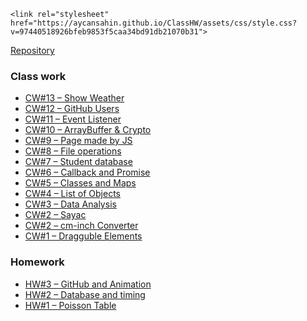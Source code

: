<html lang="en-US">
  <head>
    <meta charset="UTF-8">
    <meta http-equiv="X-UA-Compatible" content="IE=edge">
    <meta name="viewport" content="width=device-width, initial-scale=1">
    <link rel="icon" sizes="192x221" href="https://aycansahin.github.io/ClassHW/iznik_icon.jpg">
    <link rel="manifest" href="https://aycansahin.github.io/ClassHW/manifest.json">
<!-- Begin Jekyll SEO tag v2.6.1 -->
<title>CWHW</title>
<meta name="generator" content="Jekyll v3.9.0" />
<meta property="og:title" content="ClassHW" />
<meta property="og:locale" content="en_US" />
<link rel="canonical" href="https://aycansahin.github.io/ClassHW/" />
<meta property="og:url" content="https://aycansahin.github.io/ClassHW/" />
<meta property="og:site_name" content="ClassHW" />
<script type="application/ld+json">
{"@type":"WebPage","headline":"Class and Homework","url":"https://aycansahin.github.io/ClassHW/","@context":"https://schema.org"}</script>
<!-- End Jekyll SEO tag -->

    <link rel="stylesheet" href="https://aycansahin.github.io/ClassHW/assets/css/style.css?v=97440518926bfeb9853f5caa34bd91db21070b31">
  </head>
  <body>
    <div class="container-lg px-3 my-5 markdown-body">
      
            
<p><a href="https://github.com/aycansahin/ClassHW">Repository</a>

<h3 id="class-work">Class work</h3>

<ul>
  <li><a href="https://aycansahin.github.io/ClassHW/CW13_Weather.html">CW#13 – Show Weather</a></li>
  <li><a href="https://aycansahin.github.io/ClassHW/CW12_GitHubUsers.html">CW#12 – GitHub Users</a></li>
  <li><a href="https://aycansahin.github.io/ClassHW/CW11_EventProgramming.html">CW#11 – Event Listener</a></li>
  <li><a href="https://aycansahin.github.io/ClassHW/CW10_SubtleCrypto">CW#10 – ArrayBuffer &amp; Crypto</a></li>
  <li><a href="https://aycansahin.github.io/ClassHW/Page_JavaScript.html">CW#9 – Page made by JS</a></li>
  <li><a href="https://aycansahin.github.io/ClassHW/CW8RemoteLocalFiles.html">CW#8 – File operations</a></li>
  <li><a href="https://aycansahin.github.io/ClassHW/CW7StudentDatabase.html">CW#7 – Student database</a></li>
  <li><a href="https://aycansahin.github.io/ClassHW/ClassWork6.html">CW#6 – Callback and Promise</a></li>
  <li><a href="https://aycansahin.github.io/ClassHW/CW5Inspector.html">CW#5 – Classes and Maps</a></li>
  <li><a href="https://aycansahin.github.io/ClassHW/CW4.html">CW#4 – List of Objects</a></li>
  <li><a href="https://aycansahin.github.io/ClassHW/chap4.html">CW#3 – Data Analysis</a></li>
  <li><a href="https://aycansahin.github.io/ClassHW/Counting.html">CW#2 – Sayac</a></li>
  <li><a href="https://aycansahin.github.io/ClassHW/cmInchConverter.html">CW#2 – cm-inch Converter</a></li>
  <li><a href="https://maeyler.github.io/JS/hard/Dragging.html">CW#1 – Dragguble Elements</a></li>
</ul>

<h3 id="homework">Homework</h3>

<ul>
  <li><a href="https://blm-fsmvu.github.io/305/anim/Animation.html">HW#3 – GitHub and Animation</a></li>
  <li><a href="https://aycansahin.github.io/ClassHW/HW2_StudentCourseDataQuery">HW#2 – Database and timing</a></li>
  <li><a href="https://aycansahin.github.io/ClassHW/PoissonProbablities.html">HW#1 – Poisson Table</a></li>
</ul>
    
    
